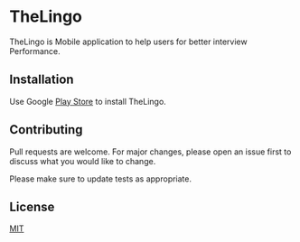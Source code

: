 # TheLingo

TheLingo is Mobile application to help users for better interview Performance.

## Installation

Use Google [Play Store](https://play.google.com/store/apps/details?id=com.EzicKenian.TheLingo) to install TheLingo.



## Contributing
Pull requests are welcome. For major changes, please open an issue first to discuss what you would like to change.

Please make sure to update tests as appropriate.

## License
[MIT](https://choosealicense.com/licenses/mit/)
